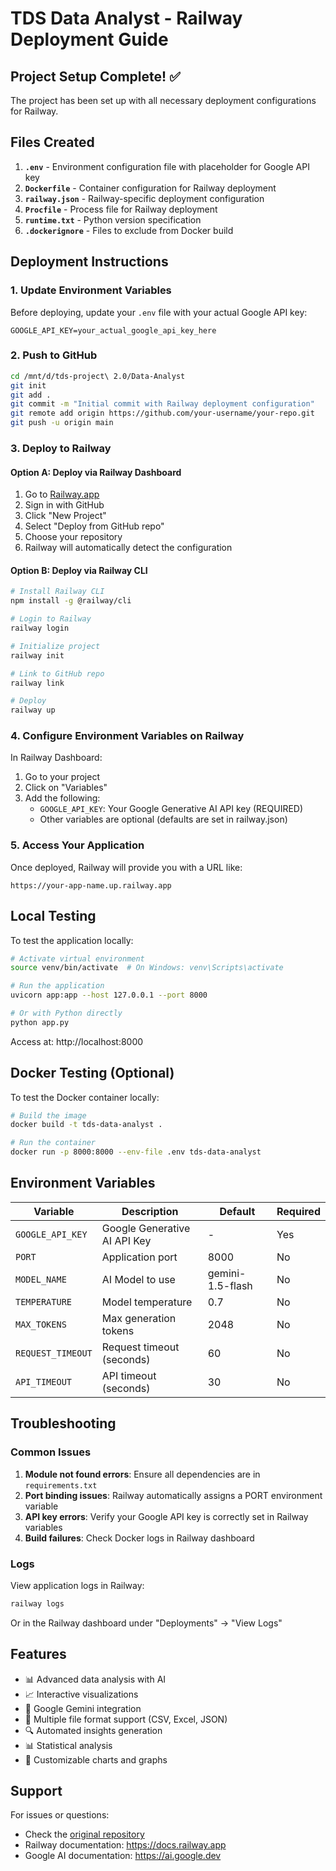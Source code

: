 # TDS Data Analyst - Railway Deployment Guide

## Project Setup Complete! ✅

The project has been set up with all necessary deployment configurations for Railway.

## Files Created

1. **`.env`** - Environment configuration file with placeholder for Google API key
2. **`Dockerfile`** - Container configuration for Railway deployment
3. **`railway.json`** - Railway-specific deployment configuration
4. **`Procfile`** - Process file for Railway deployment
5. **`runtime.txt`** - Python version specification
6. **`.dockerignore`** - Files to exclude from Docker build

## Deployment Instructions

### 1. Update Environment Variables

Before deploying, update your `.env` file with your actual Google API key:
```
GOOGLE_API_KEY=your_actual_google_api_key_here
```

### 2. Push to GitHub

```bash
cd /mnt/d/tds-project\ 2.0/Data-Analyst
git init
git add .
git commit -m "Initial commit with Railway deployment configuration"
git remote add origin https://github.com/your-username/your-repo.git
git push -u origin main
```

### 3. Deploy to Railway

#### Option A: Deploy via Railway Dashboard
1. Go to [Railway.app](https://railway.app)
2. Sign in with GitHub
3. Click "New Project"
4. Select "Deploy from GitHub repo"
5. Choose your repository
6. Railway will automatically detect the configuration

#### Option B: Deploy via Railway CLI
```bash
# Install Railway CLI
npm install -g @railway/cli

# Login to Railway
railway login

# Initialize project
railway init

# Link to GitHub repo
railway link

# Deploy
railway up
```

### 4. Configure Environment Variables on Railway

In Railway Dashboard:
1. Go to your project
2. Click on "Variables"
3. Add the following:
   - `GOOGLE_API_KEY`: Your Google Generative AI API key (REQUIRED)
   - Other variables are optional (defaults are set in railway.json)

### 5. Access Your Application

Once deployed, Railway will provide you with a URL like:
```
https://your-app-name.up.railway.app
```

## Local Testing

To test the application locally:

```bash
# Activate virtual environment
source venv/bin/activate  # On Windows: venv\Scripts\activate

# Run the application
uvicorn app:app --host 127.0.0.1 --port 8000

# Or with Python directly
python app.py
```

Access at: http://localhost:8000

## Docker Testing (Optional)

To test the Docker container locally:

```bash
# Build the image
docker build -t tds-data-analyst .

# Run the container
docker run -p 8000:8000 --env-file .env tds-data-analyst
```

## Environment Variables

| Variable | Description | Default | Required |
|----------|-------------|---------|----------|
| `GOOGLE_API_KEY` | Google Generative AI API Key | - | Yes |
| `PORT` | Application port | 8000 | No |
| `MODEL_NAME` | AI Model to use | gemini-1.5-flash | No |
| `TEMPERATURE` | Model temperature | 0.7 | No |
| `MAX_TOKENS` | Max generation tokens | 2048 | No |
| `REQUEST_TIMEOUT` | Request timeout (seconds) | 60 | No |
| `API_TIMEOUT` | API timeout (seconds) | 30 | No |

## Troubleshooting

### Common Issues

1. **Module not found errors**: Ensure all dependencies are in `requirements.txt`
2. **Port binding issues**: Railway automatically assigns a PORT environment variable
3. **API key errors**: Verify your Google API key is correctly set in Railway variables
4. **Build failures**: Check Docker logs in Railway dashboard

### Logs

View application logs in Railway:
```bash
railway logs
```

Or in the Railway dashboard under "Deployments" → "View Logs"

## Features

- 📊 Advanced data analysis with AI
- 📈 Interactive visualizations
- 🤖 Google Gemini integration
- 📁 Multiple file format support (CSV, Excel, JSON)
- 🔍 Automated insights generation
- 📊 Statistical analysis
- 🎨 Customizable charts and graphs

## Support

For issues or questions:
- Check the [original repository](https://github.com/22f3000359/Data-Analyst)
- Railway documentation: https://docs.railway.app
- Google AI documentation: https://ai.google.dev